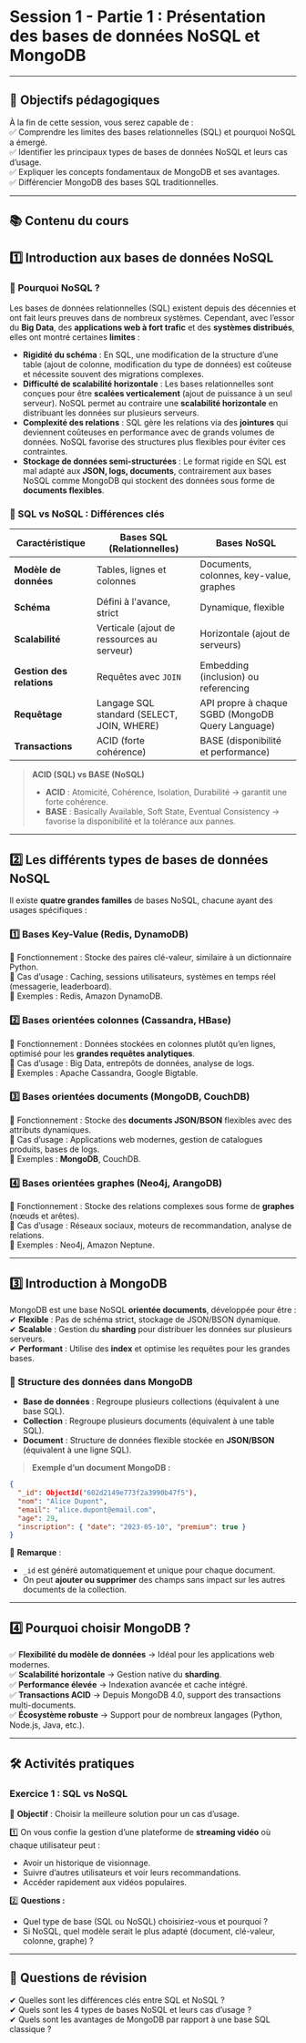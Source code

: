# **Session 1 - Partie 1 : Présentation des bases de données NoSQL et MongoDB**  

---

## **🎯 Objectifs pédagogiques**  

À la fin de cette session, vous serez capable de :  
✅ Comprendre les limites des bases relationnelles (SQL) et pourquoi NoSQL a émergé.  
✅ Identifier les principaux types de bases de données NoSQL et leurs cas d’usage.  
✅ Expliquer les concepts fondamentaux de MongoDB et ses avantages.  
✅ Différencier MongoDB des bases SQL traditionnelles.  

---

## **📚 Contenu du cours**  

## **1️⃣ Introduction aux bases de données NoSQL**  

### **🔹 Pourquoi NoSQL ?**  

Les bases de données relationnelles (SQL) existent depuis des décennies et ont fait leurs preuves dans de nombreux systèmes. Cependant, avec l’essor du **Big Data**, des **applications web à fort trafic** et des **systèmes distribués**, elles ont montré certaines **limites** :  

- **Rigidité du schéma** : En SQL, une modification de la structure d’une table (ajout de colonne, modification du type de données) est coûteuse et nécessite souvent des migrations complexes.  
- **Difficulté de scalabilité horizontale** : Les bases relationnelles sont conçues pour être **scalées verticalement** (ajout de puissance à un seul serveur). NoSQL permet au contraire une **scalabilité horizontale** en distribuant les données sur plusieurs serveurs.  
- **Complexité des relations** : SQL gère les relations via des **jointures** qui deviennent coûteuses en performance avec de grands volumes de données. NoSQL favorise des structures plus flexibles pour éviter ces contraintes.  
- **Stockage de données semi-structurées** : Le format rigide en SQL est mal adapté aux **JSON, logs, documents**, contrairement aux bases NoSQL comme MongoDB qui stockent des données sous forme de **documents flexibles**.  

### **🔹 SQL vs NoSQL : Différences clés**  

| Caractéristique  | Bases SQL (Relationnelles) | Bases NoSQL |
|------------------|-------------------------|-------------|
| **Modèle de données** | Tables, lignes et colonnes | Documents, colonnes, key-value, graphes |
| **Schéma** | Défini à l'avance, strict | Dynamique, flexible |
| **Scalabilité** | Verticale (ajout de ressources au serveur) | Horizontale (ajout de serveurs) |
| **Gestion des relations** | Requêtes avec `JOIN` | Embedding (inclusion) ou referencing |
| **Requêtage** | Langage SQL standard (SELECT, JOIN, WHERE) | API propre à chaque SGBD (MongoDB Query Language) |
| **Transactions** | ACID (forte cohérence) | BASE (disponibilité et performance) |

> **ACID (SQL) vs BASE (NoSQL)**  
> - **ACID** : Atomicité, Cohérence, Isolation, Durabilité → garantit une forte cohérence.  
> - **BASE** : Basically Available, Soft State, Eventual Consistency → favorise la disponibilité et la tolérance aux pannes.  

---

## **2️⃣ Les différents types de bases de données NoSQL**  

Il existe **quatre grandes familles** de bases NoSQL, chacune ayant des usages spécifiques :  

### **1️⃣ Bases Key-Value (Redis, DynamoDB)**  
🔹 Fonctionnement : Stocke des paires clé-valeur, similaire à un dictionnaire Python.  
🔹 Cas d’usage : Caching, sessions utilisateurs, systèmes en temps réel (messagerie, leaderboard).  
🔹 Exemples : Redis, Amazon DynamoDB.  

### **2️⃣ Bases orientées colonnes (Cassandra, HBase)**  
🔹 Fonctionnement : Données stockées en colonnes plutôt qu’en lignes, optimisé pour les **grandes requêtes analytiques**.  
🔹 Cas d’usage : Big Data, entrepôts de données, analyse de logs.  
🔹 Exemples : Apache Cassandra, Google Bigtable.  

### **3️⃣ Bases orientées documents (MongoDB, CouchDB)**  
🔹 Fonctionnement : Stocke des **documents JSON/BSON** flexibles avec des attributs dynamiques.  
🔹 Cas d’usage : Applications web modernes, gestion de catalogues produits, bases de logs.  
🔹 Exemples : **MongoDB**, CouchDB.  

### **4️⃣ Bases orientées graphes (Neo4j, ArangoDB)**  
🔹 Fonctionnement : Stocke des relations complexes sous forme de **graphes** (nœuds et arêtes).  
🔹 Cas d’usage : Réseaux sociaux, moteurs de recommandation, analyse de relations.  
🔹 Exemples : Neo4j, Amazon Neptune.  

---

## **3️⃣ Introduction à MongoDB**  

MongoDB est une base NoSQL **orientée documents**, développée pour être :  
✔ **Flexible** : Pas de schéma strict, stockage de JSON/BSON dynamique.  
✔ **Scalable** : Gestion du **sharding** pour distribuer les données sur plusieurs serveurs.  
✔ **Performant** : Utilise des **index** et optimise les requêtes pour les grandes bases.  

### **🔹 Structure des données dans MongoDB**  

- **Base de données** : Regroupe plusieurs collections (équivalent à une base SQL).  
- **Collection** : Regroupe plusieurs documents (équivalent à une table SQL).  
- **Document** : Structure de données flexible stockée en **JSON/BSON** (équivalent à une ligne SQL).  

> **Exemple d’un document MongoDB :**  
```json
{
  "_id": ObjectId("602d2149e773f2a3990b47f5"),
  "nom": "Alice Dupont",
  "email": "alice.dupont@email.com",
  "age": 29,
  "inscription": { "date": "2023-05-10", "premium": true }
}
```
📌 **Remarque** :  
- `_id` est généré automatiquement et unique pour chaque document.  
- On peut **ajouter ou supprimer** des champs sans impact sur les autres documents de la collection.  

---

## **4️⃣ Pourquoi choisir MongoDB ?**  

✅ **Flexibilité du modèle de données** → Idéal pour les applications web modernes.  
✅ **Scalabilité horizontale** → Gestion native du **sharding**.  
✅ **Performance élevée** → Indexation avancée et cache intégré.  
✅ **Transactions ACID** → Depuis MongoDB 4.0, support des transactions multi-documents.  
✅ **Écosystème robuste** → Support pour de nombreux langages (Python, Node.js, Java, etc.).  

---

## **🛠️ Activités pratiques**  

### **Exercice 1 : SQL vs NoSQL**  
📌 **Objectif** : Choisir la meilleure solution pour un cas d’usage.  

1️⃣ On vous confie la gestion d’une plateforme de **streaming vidéo** où chaque utilisateur peut :  
   - Avoir un historique de visionnage.  
   - Suivre d’autres utilisateurs et voir leurs recommandations.  
   - Accéder rapidement aux vidéos populaires.  

2️⃣ **Questions :**  
- Quel type de base (SQL ou NoSQL) choisiriez-vous et pourquoi ?  
- Si NoSQL, quel modèle serait le plus adapté (document, clé-valeur, colonne, graphe) ?  

---

## **📖 Questions de révision**  

✔ Quelles sont les différences clés entre SQL et NoSQL ?  
✔ Quels sont les 4 types de bases NoSQL et leurs cas d’usage ?  
✔ Quels sont les avantages de MongoDB par rapport à une base SQL classique ?  
